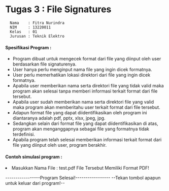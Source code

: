 # Tugas 3 : File Signatures
```shell
  Nama    : Fitra Nurindra
  NIM     : 13220011
  Kelas   : 01
  Jurusan : Teknik Elektro
```
<h4> Spesifikasi Program : </h4>
<ul>
  <li> Program dibuat untuk mengecek format dari file yang diinput oleh user berdasarkan file signaturenya. </li>
  <li> User hanya perlu menginput nama file yang ingin dicek formatnya. </li>
  <li> User perlu memerhatikan lokasi direktori dari file yang ingin dicek formatnya. </li>
  <li> Apabila user memberikan nama serta direktori file yang tidak valid maka program akan selesai tanpa memberi informasi terkait format dari file tersebut. </li>
  <li> Apabila user sudah memberikan nama serta direktori file yang valid maka program akan memberitahu user terkait format dari file tersebut. </li>
  <li> Adapun format file yang dapat diidentifikasikan oleh program ini diantaranya adalah pdf, pptx, xlsx, jpeg, jpg. </li>
  <li> Sedangkan selain dari format file yang dapat diidentifikasikan di atas, program akan menganggapnya sebagai file yang formatnya tidak terdefinisi. </li>
  <li> Apabila program telah selesai memberikan informasi terkait format dari file yang diinput oleh user, program berakhir. </li>
</ul>
<h4> Contoh simulasi program : </h4>
  <li> Masukkan Nama File : test.pdf
       File Tersebut Memiliki Format PDF!

-----------------Program Selesai!-----------------
--Tekan tombol apapun untuk keluar dari program!-- </li>
